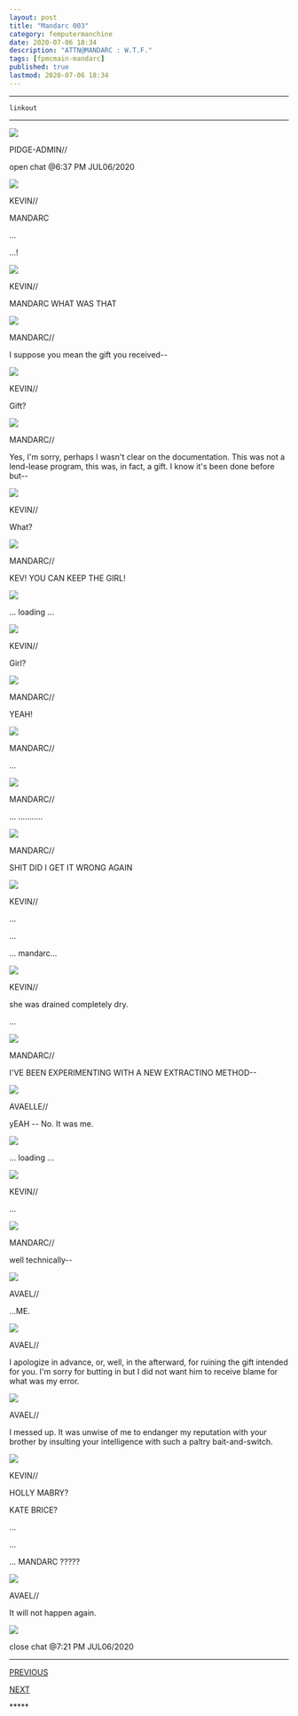 ```yaml
---
layout: post
title: "Mandarc 003"
category: femputermanchine
date: 2020-07-06 18:34
description: "ATTN@MANDARC : W.T.F."
tags: [fpmcmain-mandarc]
published: true
lastmod: 2020-07-06 18:34
---
```


*****

`linkout`

*****

<div class="chat-box">
<img src="{{ site.url }}/assets/tb/pidge.jpg" class="chat-portrait" />
<p class="ppl-sez">PIDGE-ADMIN//</p>
<p class="ppl-sez">open chat @6:37 PM JUL06/2020</p>
</div>

<div class="chat-box">
<img src="{{ site.url }}/assets/tb/kev-comeatme.jpg" class="chat-portrait" />
<p class="ppl-sez">KEVIN//</p>
<p class="ppl-sez">MANDARC</p>
<p class="ppl-sez">...</p>
<p class="ppl-sez">...!</p>
</div>

<div class="chat-box">
<img src="{{ site.url }}/assets/tb/kevin-thinks.jpg" class="chat-portrait" />
<p class="ppl-sez">KEVIN//</p>
<p class="ppl-sez">MANDARC WHAT WAS THAT</p>
</div>

<div class="chat-box">
<img src="{{ site.url }}/assets/tb/mandarc.jpg" class="chat-portrait" />
<p class="ppl-sez">MANDARC//</p>
<p class="ppl-sez">I suppose you mean the gift you received--</p>
</div>

<div class="chat-box">
<img src="{{ site.url }}/assets/tb/kev-tb.jpg" class="chat-portrait" />
<p class="ppl-sez">KEVIN//</p>
<p class="ppl-sez">Gift?</p>
</div>

<div class="chat-box">
<img src="{{ site.url }}/assets/tb/mandarc.jpg" class="chat-portrait" />
<p class="ppl-sez">MANDARC//</p>
<p class="ppl-sez">Yes, I'm sorry, perhaps I wasn't clear on the documentation. This was not a lend-lease program, this was, in fact, a gift. I know it's been done before but--</p>
</div>

<div class="chat-box">
<img src="{{ site.url }}/assets/tb/kev-tb.jpg" class="chat-portrait" />
<p class="ppl-sez">KEVIN//</p>
<p class="ppl-sez">What?</p>
</div>

<div class="chat-box">
<img src="{{ site.url }}/assets/tb/mandarc.jpg" class="chat-portrait" />
<p class="ppl-sez">MANDARC//</p>
<p class="ppl-sez">KEV! YOU CAN KEEP THE GIRL!</p>
</div>

<div class="chat-box">
<img src="{{ site.url }}/assets/tb/loading.jpg" class="chat-portrait" />
<p class="ppl-sez">... loading ...</p>
</div>

<div class="chat-box">
<img src="{{ site.url }}/assets/tb/kev-tb.jpg" class="chat-portrait" />
<p class="ppl-sez">KEVIN//</p>
<p class="ppl-sez">Girl?</p>
</div>

<div class="chat-box">
<img src="{{ site.url }}/assets/tb/mandarc.jpg" class="chat-portrait" />
<p class="ppl-sez">MANDARC//</p>
<p class="ppl-sez">YEAH!</p>
</div>

<div class="chat-box">
<img src="{{ site.url }}/assets/tb/mandarc.jpg" class="chat-portrait" />
<p class="ppl-sez">MANDARC//</p>
<p class="ppl-sez">...</p>
</div>

<div class="chat-box">
<img src="{{ site.url }}/assets/tb/mandarc.jpg" class="chat-portrait" />
<p class="ppl-sez">MANDARC//</p>
<p class="ppl-sez">... ...........</p>
</div>

<div class="chat-box">
<img src="{{ site.url }}/assets/tb/mandarc.jpg" class="chat-portrait" />
<p class="ppl-sez">MANDARC//</p>
<p class="ppl-sez">SHIT DID I GET IT WRONG AGAIN</p>
</div>

<div class="chat-box">
<img src="{{ site.url }}/assets/tb/kev-fixes-comp.jpg" class="chat-portrait" />
<p class="ppl-sez">KEVIN//</p>
<p class="ppl-sez">...</p>
<p class="ppl-sez">...</p>
<p class="ppl-sez">... mandarc...</p>
</div>

<div class="chat-box">
<img src="{{ site.url }}/assets/tb/kev-tinks.jpg" class="chat-portrait" />
<p class="ppl-sez">KEVIN//</p>
<p class="ppl-sez">she was drained completely dry.</p>
<p class="ppl-sez">...</p>
</div>

<div class="chat-box">
<img src="{{ site.url }}/assets/tb/mandarc.jpg" class="chat-portrait" />
<p class="ppl-sez">MANDARC//</p>
<p class="ppl-sez">I'VE BEEN EXPERIMENTING WITH A NEW EXTRACTINO METHOD--</p>
</div>

<div class="chat-box">
<img src="{{ site.url }}/assets/tb/avaelleeaston.jpg" class="chat-portrait" />
<p class="ppl-sez">AVAELLE//</p>
<p class="ppl-sez">yEAH -- No. It was me.</p>
</div>

<div class="chat-box">
<img src="{{ site.url }}/assets/tb/loading-impending.jpg" class="chat-portrait" />
<p class="ppl-sez">... loading ...</p>
</div>

<div class="chat-box">
<img src="{{ site.url }}/assets/tb/kev-tb.jpg" class="chat-portrait" />
<p class="ppl-sez">KEVIN//</p>
<p class="ppl-sez">...</p>
</div>

<div class="chat-box">
<img src="{{ site.url }}/assets/tb/mandarc.jpg" class="chat-portrait" />
<p class="ppl-sez">MANDARC//</p>
<p class="ppl-sez">well technically--</p>
</div>

<div class="chat-box">
<img src="{{ site.url }}/assets/tb/avael.jpg" class="chat-portrait" />
<p class="ppl-sez">AVAEL//</p>
<p class="ppl-sez">...ME.</p>
</div>

<div class="chat-box">
<img src="{{ site.url }}/assets/tb/avael-conf-gold.jpg" class="chat-portrait" />
<p class="ppl-sez">AVAEL//</p>
<p class="ppl-sez">I apologize in advance, or, well, in the afterward, for ruining the gift intended for you. I'm sorry for butting in but I did not want him to receive blame for what was my error.</p>
</div>

<div class="chat-box">
<img src="{{ site.url }}/assets/tb/avaelle-tense.jpg" class="chat-portrait" />
<p class="ppl-sez">AVAEL//</p>
<p class="ppl-sez">I messed up. It was unwise of me to endanger my reputation with your brother by insulting your intelligence with such a paltry bait-and-switch.</p>
</div>

<div class="chat-box">
<img src="{{ site.url }}/assets/tb/kev-work-green.jpg" class="chat-portrait" />
<p class="ppl-sez">KEVIN//</p>
<p class="ppl-sez">HOLLY MABRY?</p>
<p class="ppl-sez">KATE BRICE?</p>
<p class="ppl-sez">...</p>
<p class="ppl-sez">...</p>
<p class="ppl-sez">... MANDARC ?????</p>
</div>

<div class="chat-box">
<img src="{{ site.url }}/assets/tb/avael-sidehair.jpg" class="chat-portrait" />
<p class="ppl-sez">AVAEL//</p>
<p class="ppl-sez">It will not happen again.</p>
</div>

<div class="chat-box">
<img src="{{ site.url }}/assets/tb/foufle.jpg" class="chat-portrait" />
<p class="ppl-sez">close chat @7:21 PM JUL06/2020</p>
</div>


*****
<div class="fpmc-nav">

<span class="fpmc-nav-prev"><a href="{{ 'mandarc-ii' | prepend: site.baseurl }}">PREVIOUS</a></span>

<span class="fpmc-nav-next"><a href="{{ 'mandarc-iv' | prepend: site.baseurl }}">NEXT</a></span> 

</div>
*****

